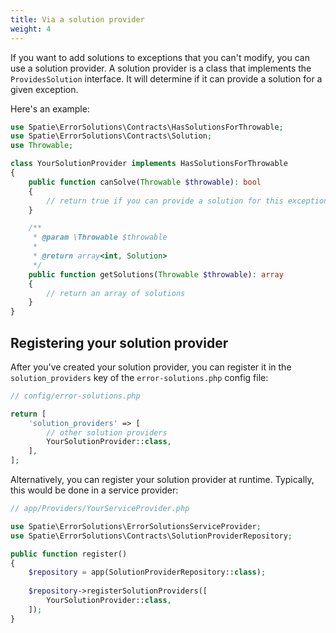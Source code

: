 ```yaml
---
title: Via a solution provider
weight: 4
---
```


If you want to add solutions to exceptions that you can't modify, you can use a solution provider. A solution provider is a class that implements the `ProvidesSolution` interface. It will determine if it can provide a solution for a given exception.

Here's an example:

```php
use Spatie\ErrorSolutions\Contracts\HasSolutionsForThrowable;
use Spatie\ErrorSolutions\Contracts\Solution;
use Throwable;

class YourSolutionProvider implements HasSolutionsForThrowable
{
    public function canSolve(Throwable $throwable): bool
    {
        // return true if you can provide a solution for this exception
    }

    /**
     * @param \Throwable $throwable
     *
     * @return array<int, Solution>
     */
    public function getSolutions(Throwable $throwable): array
    {
        // return an array of solutions
    }
}
```

## Registering your solution provider

After you've created your solution provider, you can register it in the `solution_providers` key of the `error-solutions.php` config file:

```php
// config/error-solutions.php

return [
    'solution_providers' => [
        // other solution providers
        YourSolutionProvider::class,
    ],
];
```

Alternatively, you can register your solution provider at runtime. Typically, this would be done in a service provider:

```php
// app/Providers/YourServiceProvider.php

use Spatie\ErrorSolutions\ErrorSolutionsServiceProvider;
use Spatie\ErrorSolutions\Contracts\SolutionProviderRepository;

public function register()
{
    $repository = app(SolutionProviderRepository::class);
    
    $repository->registerSolutionProviders([
        YourSolutionProvider::class,
    ]);
}
```


